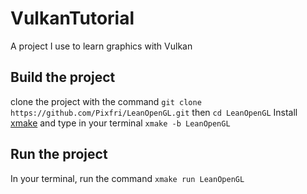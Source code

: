 # VulkanTutorial
A project I use to learn graphics with Vulkan

## Build the project
clone the project with the command `git clone https://github.com/Pixfri/LeanOpenGL.git` then `cd LeanOpenGL`
Install [xmake](https://xmake.io/) and type in your terminal `xmake -b LeanOpenGL`

## Run the project
In your terminal, run the command `xmake run LeanOpenGL`

